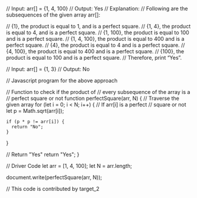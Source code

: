 // Input: arr[] = {1, 4, 100}
// Output: Yes
// Explanation:
// Following are the subsequences of the given array arr[]:

// {1}, the product is equal to 1, and is a perfect square.
// {1, 4}, the product is equal to 4, and is a perfect square.
// {1, 100}, the product is equal to 100 and is a perfect square.
// {1, 4, 100}, the product is equal to 400 and is a perfect square.
// {4}, the product is equal to 4 and is a perfect square.
// {4, 100}, the product is equal to 400 and is a perfect square.
// {100}, the product is equal to 100 and is a perfect square.
// Therefore, print “Yes”.

// Input: arr[] = {1, 3}
// Output: No

// Javascript program for the above approach

// Function to check if the product of
// every subsequence of the array is a
// perfect square or not
function perfectSquare(arr, N) {
  // Traverse the given array
  for (let i = 0; i < N; i++) {
    // If arr[i] is a perfect
    // square or not
    let p = Math.sqrt(arr[i]);

    if (p * p != arr[i]) {
      return "No";
    }
  }

  // Return "Yes"
  return "Yes";
}

// Driver Code
let arr = [1, 4, 100];
let N = arr.length;

document.write(perfectSquare(arr, N));

// This code is contributed by target_2
